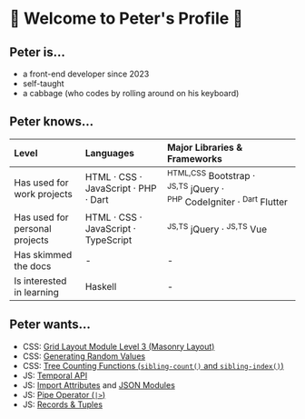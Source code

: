 # 🥬 Welcome to Peter's Profile 🥬

## Peter is...
- a front-end developer since 2023
- self-taught
- a cabbage (who codes by rolling around on his keyboard)

## Peter knows...
| Level | Languages | Major Libraries & Frameworks |
| :-- | :-- | :-- |
| Has used for work projects | HTML · CSS · JavaScript · PHP · Dart | <sup>HTML,CSS</sup>&nbsp;Bootstrap · <sup>JS,TS</sup>&nbsp;jQuery · <sup>PHP</sup>&nbsp;CodeIgniter · <sup>Dart</sup>&nbsp;Flutter |
| Has used for personal projects | HTML · CSS · JavaScript · TypeScript | <sup>JS,TS</sup>&nbsp;jQuery · <sup>JS,TS</sup>&nbsp;Vue |
| Has skimmed the docs | - | - |
| Is interested in learning | Haskell | - |

## Peter wants...
- CSS: [Grid Layout Module Level 3 (Masonry Layout)](https://drafts.csswg.org/css-grid-3/)
- CSS: [Generating Random Values](https://drafts.csswg.org/css-values-5/#randomness)
- CSS: [Tree Counting Functions (`sibling-count()` and `sibling-index()`)](https://drafts.csswg.org/css-values-5/#tree-counting)
- JS: [Temporal API](https://github.com/tc39/proposal-temporal)
- JS: [Import Attributes](https://github.com/tc39/proposal-import-attributes) and [JSON Modules](https://github.com/tc39/proposal-json-modules)
- JS: [Pipe Operator (`|>`)](https://github.com/tc39/proposal-pipeline-operator)
- JS: [Records & Tuples](https://github.com/tc39/proposal-record-tuple)
